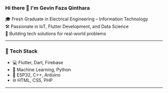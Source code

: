 ### Hi there 👋 I'm Gevin Faza Qinthara

🎓 Fresh Graduate in Electrical Engineering – Information Technology  
🛠️ Passionate in IoT, Flutter Development, and Data Science  
🚀 Building tech solutions for real-world problems

---

### 🔧 Tech Stack
- 💻 Flutter, Dart, Firebase
- 🧠 Machine Learning, Python
- 📡 ESP32, C++, Arduino
- 🌐 HTML, CSS, PHP

---
